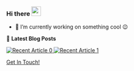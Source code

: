### Hi there <a href="https://hamdi-bouallegue.medium.com/"><img src="https://media.giphy.com/media/hvRJCLFzcasrR4ia7z/giphy.gif" width="25px"></a>

- 🔭 I’m currently working on something cool :wink:

📕 **Latest Blog Posts**
<!-- BLOG-POST-LIST:START -->
<a target="_blank" href="https://github-readme-medium-recent-article.vercel.app/medium/@hamdi-bouallegue/0"><img src="https://github-readme-medium-recent-article.vercel.app/medium/@hamdi-bouallegue/0" alt="Recent Article 0"> 
  <a target="_blank" href="https://github-readme-medium-recent-article.vercel.app/medium/@hamdi-bouallegue/1"><img src="https://github-readme-medium-recent-article.vercel.app/medium/@hamdi-bouallegue/0" alt="Recent Article 1"> 
<!-- BLOG-POST-LIST:END -->
    
Get In Touch!



